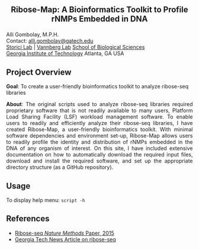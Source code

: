 <h2><p align="center">Ribose-Map: A Bioinformatics Toolkit to Profile rNMPs Embedded in DNA</p></h2>

Alli Gombolay, M.P.H.  
Contact: alli.gombolay@gatech.edu  
[Storici Lab](http://www.storicilab.gatech.edu/) | [Vannberg Lab](http://vannberg.biology.gatech.edu:8080/VannbergLab/home.html)
[School of Biological Sciences](http://www.biology.gatech.edu/)  
[Georgia Institute of Technology](http://www.gatech.edu/) Atlanta, GA USA

## Project Overview
**Goal**: To create a user-friendly bioinformatics toolkit to analyze ribose-seq libraries

<p align="justify">
<b>About</b>: The original scripts used to analyze ribose-seq libraries required proprietary software that is not readily available to many users, Platform Load Sharing Facility (LSF) workload management software.  To enable users to readily and efficiently analyze their ribose-seq libraries, I have created Ribose-Map, a user-friendly bioinformatics toolkit.  With minimal software dependencies and environment set-up, Ribose-Map allows users to readily profile the identity and distribution of rNMPs embedded in the DNA of any organism of interest.  On this site, I have included extensive documentation on how to automatically download the required input files, download and install the required software, and set up the appropriate directory structure (as a GitHub repository).
</p>

## Usage
To display help menu: `script -h`  

## References  
* [Ribose-seq *Nature Methods* Paper, 2015](http://www.ncbi.nlm.nih.gov/pmc/articles/PMC4686381/pdf/nihms742750.pdf)
* [Georgia Tech News Article on ribose-seq](http://www.news.gatech.edu/2015/01/26/ribose-seq-identifies-and-locates-ribonucleotides-genomic-dna)
